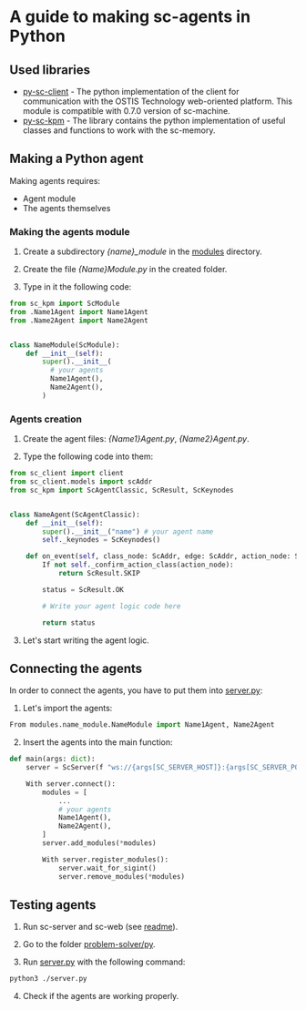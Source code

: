 # A guide to making sc-agents in Python

## Used libraries

- [py-sc-client](https://github.com/ostis-ai/py-sc-client) - The python implementation of the client for communication with the OSTIS Technology web-oriented platform. This module is compatible with 0.7.0 version of sc-machine.
- [py-sc-kpm](https://github.com/ostis-ai/py-sc-kpm) - The library contains the python implementation of useful classes and functions to work with the sc-memory.

## Making a Python agent

Making agents requires:

- Agent module
- The agents themselves

### Making the agents module

1. Create a subdirectory *{name}_module* in the [modules](https://github.com/ostis-apps/ostis-geography/tree/main/problem-solver/py/modules) directory.

2. Create the file *{Name}Module.py* in the created folder.

3. Type in it the following code:

```py
from sc_kpm import ScModule
from .Name1Agent import Name1Agent
from .Name2Agent import Name2Agent


class NameModule(ScModule):
    def __init__(self):
        super().__init__(
          # your agents
          Name1Agent(), 
          Name2Agent(),
        )
```

### Agents creation

1. Create the agent files: *{Name1}Agent.py*, *{Name2}Agent.py*.

2. Type the following code into them:

```py
from sc_client import client
from sc_client.models import scAddr
from sc_kpm import ScAgentClassic, ScResult, ScKeynodes


class NameAgent(ScAgentClassic):
    def __init__(self):
        super().__init__("name") # your agent name
        self._keynodes = ScKeynodes()

    def on_event(self, class_node: ScAddr, edge: ScAddr, action_node: ScAddr) -> ScResult:
        If not self._confirm_action_class(action_node):
            return ScResult.SKIP

        status = ScResult.OK

        # Write your agent logic code here

        return status
```

3. Let's start writing the agent logic.

## Connecting the agents

In order to connect the agents, you have to put them into [server.py](https://github.com/ostis-apps/ostis-geography/blob/main/problem-solver/py/server.py):

1. Let's import the agents:

```py
From modules.name_module.NameModule import Name1Agent, Name2Agent
```

2. Insert the agents into the main function:

```py
def main(args: dict):
    server = ScServer(f "ws://{args[SC_SERVER_HOST]}:{args[SC_SERVER_PORT]}")

    With server.connect():
        modules = [
            ...
            # your agents
            Name1Agent(),
            Name2Agent(),
        ]
        server.add_modules(*modules)

        With server.register_modules():
            server.wait_for_sigint()
            server.remove_modules(*modules)
```

## Testing agents

1. Run sc-server and sc-web (see [readme](https://github.com/ostis-apps/ostis-geography/blob/main/README.md)).

2. Go to the folder [problem-solver/py](https://github.com/ostis-apps/ostis-geography/blob/main/problem-solver/py/).

3. Run [server.py](https://github.com/ostis-apps/ostis-geography/blob/main/problem-solver/py/server.py) with the following command:

```sh
python3 ./server.py
```

4. Check if the agents are working properly.
